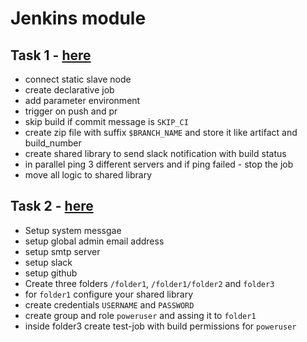 # Jenkins module

## Task 1 - [here](Task_1/)
* connect static slave node
* create declarative job
* add parameter environment
* trigger on push and pr
* skip build if commit message is `SKIP_CI`
* create zip file with suffix `$BRANCH_NAME` and store it like artifact and build_number
* create shared library to send slack notification with build status
* in parallel ping 3 different servers and if ping failed - stop the job
* move all logic to shared library

## Task 2 - [here](Task_2/)
* Setup system messgae
* setup global admin email address
* setup smtp server
* setup slack
* setup github
* Create three folders `/folder1`, `/folder1/folder2` and `folder3`
* for `folder1` configure your shared library
* create credentials `USERNAME` and `PASSWORD`
* create group and role `poweruser` and assing it to `folder1`
* inside folder3 create test-job with build permissions for `poweruser` 